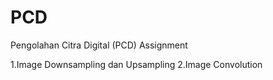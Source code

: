 # PCD
Pengolahan Citra Digital (PCD) Assignment

1.Image Downsampling dan Upsampling
2.Image Convolution
